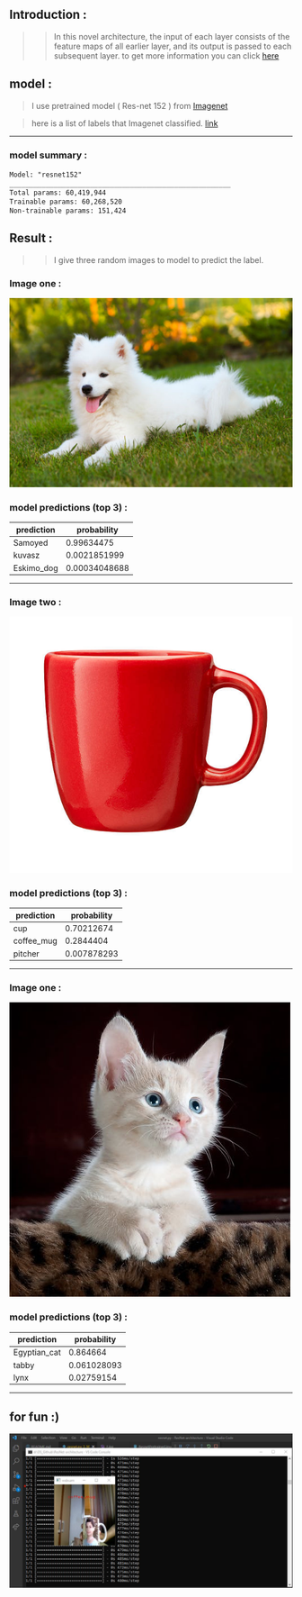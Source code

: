 ## Introduction : 
>> In this novel architecture, the input of each layer consists of the feature maps of all earlier layer, and its output is passed to each subsequent layer. to get more information you can click [here](https://towardsdatascience.com/an-overview-of-resnet-and-its-variants-5281e2f56035)

## model : 
> I use pretrained model ( Res-net 152 ) from [Imagenet](https://www.image-net.org/)

> here is a list of labels that Imagenet classified. [link](https://gist.github.com/yrevar/942d3a0ac09ec9e5eb3a)

 <hr>

### model summary :
 ```
Model: "resnet152"
_______________________________________________________
Total params: 60,419,944
Trainable params: 60,268,520
Non-trainable params: 151,424
 ```

## Result :
>> I give three random images to model to predict the label. 

### Image one : 
![Dog image](/1.jpg)

### model predictions (top 3) : 

| **prediction** 	| **probability** 	|
|----------------	|-----------------	|
| Samoyed        	| 0.99634475      	|
| kuvasz         	| 0.0021851999    	|
| Eskimo_dog     	| 0.00034048688   	|

<hr>

### Image two : 
![cup](/2.jpg)

### model predictions (top 3) : 

| **prediction** 	| **probability** 	|
|----------------	|-----------------	|
| cup        	    | 0.70212674      	|
| coffee_mug        | 0.2844404       	|
| pitcher     	    | 0.007878293   	|

<hr>

### Image one : 
![cat image](/3.jpeg)

### model predictions (top 3) : 

| **prediction** 	| **probability** 	|
|----------------	|-----------------	|
| Egyptian_cat      | 0.864664      	|
| tabby         	| 0.061028093    	|
| lynx     	        | 0.02759154   	    |   

<hr>


## for fun :)


![coffee mug](/videocapture(2).jpg)
